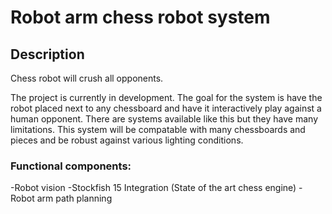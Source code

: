 # Robot arm chess robot system

## Description
Chess robot will crush all opponents.

The project is currently in development. The goal for the system is have the robot placed next to any chessboard and have it interactively play against a human opponent. There are systems available like this but they have many limitations. This system will be compatable with many chessboards and pieces and be robust against various lighting conditions.

### Functional components:
-Robot vision
-Stockfish 15 Integration (State of the art chess engine)
-Robot arm path planning

